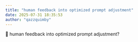 ```yaml
---
title: "human feedback into optimized prompt adjustment"
date: 2025-07-31 18:35:53
author: "qazzquimby"
---
```


💭 human feedback into optimized prompt adjustment?